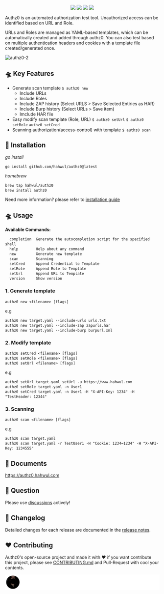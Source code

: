 <h1 align="center">
  <br>
  <a href=""><img src="https://user-images.githubusercontent.com/13212227/149369752-8b344201-ebc4-43b2-8d64-b1229a5ee4c2.png" alt="" width="300px;"></a>
</h1>
<p align="center">
  <a href=""><img src="https://img.shields.io/badge/contributions-welcome-brightgreen.svg?style=flat"></a>
  <a href="https://goreportcard.com/report/github.com/hahwul/authz0"><img src="https://goreportcard.com/badge/github.com/hahwul/authz0"></a>
  <a href="https://github.com/hahwul/authz0/actions/workflows/go.yml"><img src="https://github.com/hahwul/authz0/actions/workflows/go.yml/badge.svg"></a>
  <a href="https://twitter.com/intent/follow?screen_name=hahwul"><img src="https://img.shields.io/twitter/follow/hahwul?style=flat&logo=twitter"></a>
</p>


Authz0 is an automated authorization test tool. Unauthorized access can be identified based on URL and Role. 

URLs and Roles are managed as YAML-based templates, which can be automatically created and added through authz0. You can also test based on multiple authentication headers and cookies with a template file created/generated once.

![authz0-2](https://user-images.githubusercontent.com/13212227/149650143-a34d8826-f272-4aca-b9a7-323de268cd52.jpg)

## 🛸 Key Features
* Generate scan template `$ authz0 new`
    * Include URLs
    * Include Roles
    * Include ZAP history (Select URLS > Save Selected Entiries as HAR)
    * Include Burp history (Select URLs > Save item)
    * Imclude HAR file
* Easy modify scan template (Role, URL) `$ authz0 setUrl` `$ authz0 setRole` `authz0 setCred`
* Scanning authorization(access-control) with template `$ authz0 scan`

## 🚀 Installation
*go install*
```
go install github.com/hahwul/authz0@latest
```

*homebrew*
```
brew tap hahwul/authz0
brew install authz0
```

Need more information? please refer to [installation guide](https://authz0.hahwul.com/installation.html)

## 🛸 Usage
**Available Commands:**
```
  completion  Generate the autocompletion script for the specified shell
  help        Help about any command
  new         Generate new template
  scan        Scanning
  setCred     Append Credential to Template
  setRole     Append Role to Template
  setUrl      Append URL to Template
  version     Show version
```

### 1. Generate template
```
authz0 new <filename> [flags]
```
e.g 
```
authz0 new target.yaml --include-urls urls.txt
authz0 new target.yaml --include-zap zapurls.har
authz0 new target.yaml --include-burp burpurl.xml
```

### 2. Modify template
```
authz0 setCred <filename> [flags]
authz0 setRole <filename> [flags]
authz0 setUrl <filename> [flags]
```
e.g 
```
authz0 setUrl target.yaml setUrl -u https://www.hahwul.com
authz0 setRole target.yaml -n User1
authz0 setCred target.yaml -n User1 -H "X-API-Key: 1234" -H "TestHeader: 12344"
```

### 3. Scanning 
```
authz0 scan <filename> [flags]
```
e.g
```
authz0 scan target.yaml
authz0 scan target.yaml -r TestUser1 -H "Cookie: 1234=1234" -H "X-API-Key: 1234555"
```

## 📖 Documents
https://authz0.hahwul.com

## 🤔 Question
Please use [discussions](https://github.com/hahwul/authz0/discussions) actively!

## 📌 Changelog
Detailed changes for each release are documented in the [release notes](https://github.com/hahwul/authz0/releases).

## ❤️ Contributing
Authz0's open-source project and made it with ❤️
if you want contribute this project, please see [CONTRIBUTING.md](https://github.com/hahwul/authz0/blob/main/CONTRIBUTING.md) and Pull-Request with cool your contents.

[![](/CONTRIBUTORS.svg)](https://github.com/hahwul/authz0/graphs/contributors)
